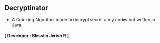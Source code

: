 ## Decryptinator
- A Cracking Algorithm made to decrypt secret army codes but written in Java. 
#### **[ Developer : Blesslin Jerish R ]**
